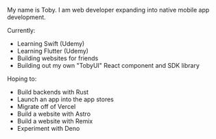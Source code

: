 My name is Toby. I am web developer expanding into native mobile app development.

Currently:
- Learning Swift (Udemy)
- Learning Flutter (Udemy)
- Building websites for friends
- Building out my own "TobyUI" React component and SDK library

Hoping to:
- Build backends with Rust
- Launch an app into the app stores
- Migrate off of Vercel
- Build a website with Astro
- Build a website with Remix
- Experiment with Deno
